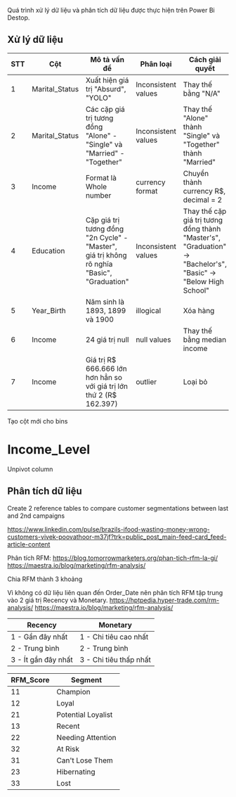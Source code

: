 Quá trình xử lý dữ liệu và phân tích dữ liệu được thực hiện trên Power Bi Destop.

## Xử lý dữ liệu

| STT  | Cột | Mô tả vấn đề | Phân loại | Cách giải quyết |
| ------------- | ------------- | ------------- |------------- | ------------- |
| 1  | Marital_Status |Xuất hiện giá trị "Absurd", "YOLO" | Inconsistent values | Thay thế bằng "N/A"  |
| 2  | Marital_Status | Các cặp giá trị tương đồng "Alone" - "Single" và "Married" - "Together" | Inconsistent values  | Thay thế "Alone" thành "Single" và "Together" thành "Married"  |
| 3  | Income | Format là Whole number | currency format | Chuyển thành currency R$, decimal = 2 |
| 4  | Education | Cặp giá trị tương đồng "2n Cycle" - "Master", giá trị không rõ nghĩa "Basic", "Graduation" | Inconsistent values | Thay thế cặp giá trị tương đồng thành "Master's", "Graduation" -> "Bachelor's", "Basic" -> "Below High School"|
| 5  | Year_Birth | Năm sinh là 1893, 1899 và 1900 | illogical | Xóa hàng |
| 6 | Income | 24 giá trị null | null values | Thay thế bằng median income |
| 7 | Income | Giá trị R$ 666.666 lớn hơn hẳn so với giá trị lớn thứ 2 (R$ 162.397) | outlier | Loại bỏ |

Tạo cột mới cho bins 

Income_Level
= 

Unpivot column

## Phân tích dữ liệu

Create 2 reference tables to compare customer segmentations between last and 2nd campaigns

https://www.linkedin.com/pulse/brazils-ifood-wasting-money-wrong-customers-vivek-poovathoor-m37jf?trk=public_post_main-feed-card_feed-article-content

Phân tích RFM:
https://blog.tomorrowmarketers.org/phan-tich-rfm-la-gi/
https://maestra.io/blog/marketing/rfm-analysis/

Chia RFM thành 3 khoảng

Vì không có dữ liệu liên quan đến Order_Date nên phân tích RFM tập trung vào 2 giá trị Recency và Monetary.
https://hptpedia.hyper-trade.com/rm-analysis/
https://maestra.io/blog/marketing/rfm-analysis/

| Recency  | Monetary | 
| ------------- | ------------- | 
| 1 - Gần đây nhất | 1 - Chi tiêu cao nhất | 
| 2 - Trung bình | 2 - Trung bình |
| 3 - Ít gần đây nhất | 3 - Chi tiêu thấp nhất |

| RFM_Score  | Segment | 
| ------------- | ------------- | 
| 11  | Champion | 
| 12  | Loyal |
| 21  | Potential Loyalist |
| 13  | Recent |
| 22  | Needing Attention |
| 32  | At Risk |
| 31  | Can't Lose Them |
| 23  | Hibernating |
| 33  | Lost |

